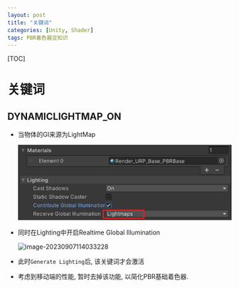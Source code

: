 ```yaml
---
layout: post
title: "关键词"
categories: [Unity, Shader]
tags: PBR着色器豆知识
---
```


[TOC]

# 关键词

## DYNAMICLIGHTMAP_ON

- 当物体的GI来源为LightMap

  ![image-20230907113910733](/assets/image/image-20230907113910733.png)

- 同时在Lighting中开启Realtime Global Illumination

  ![image-20230907114033228](.Assets/.2023-09-09-URP-PBR%E7%9D%80%E8%89%B2%E5%99%A8%E8%B1%86%E7%9F%A5%E8%AF%86-%E5%85%B3%E9%94%AE%E8%AF%8D/image-20230907114033228.png)

- 此时```Generate Lighting```后, 该关键词才会激活

- 考虑到移动端的性能, 暂时去掉该功能, 以简化PBR基础着色器.